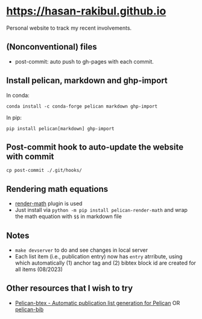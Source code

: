 # https://hasan-rakibul.github.io
Personal website to track my recent involvements.

## (Nonconventional) files
- post-commit: auto push to gh-pages with each commit.

## Install pelican, markdown and ghp-import
In conda:
```
conda install -c conda-forge pelican markdown ghp-import
```
In pip:
```
pip install pelican[markdown] ghp-import
```
## Post-commit hook to auto-update the website with commit
```
cp post-commit ./.git/hooks/
```

## Rendering math equations
- [render-math](https://github.com/pelican-plugins/render-math) plugin is used
- Just install via `python -m pip install pelican-render-math` and wrap the math equation with `$$` in markdown file

## Notes
- `make devserver` to do and see changes in local server
- Each list item (i.e., publication entry) now has `entry` atrribute, using which automatically (1) anchor tag and (2) bibtex block id are created for all items (08/2023)


## Other resources that I wish to try
- [Pelican-btex - Automatic publication list generation for Pelican](https://github.com/toni-heittola/pelican-btex) OR [pelican-bib](https://pypi.org/project/pelican-bib/)